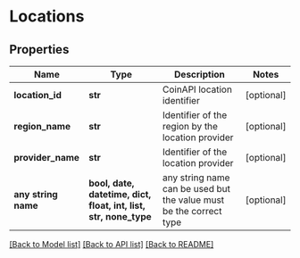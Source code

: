 # Locations


## Properties
Name | Type | Description | Notes
------------ | ------------- | ------------- | -------------
**location_id** | **str** | CoinAPI location identifier | [optional] 
**region_name** | **str** | Identifier of the region by the location provider | [optional] 
**provider_name** | **str** | Identifier of the location provider | [optional] 
**any string name** | **bool, date, datetime, dict, float, int, list, str, none_type** | any string name can be used but the value must be the correct type | [optional]

[[Back to Model list]](../README.md#documentation-for-models) [[Back to API list]](../README.md#documentation-for-api-endpoints) [[Back to README]](../README.md)


